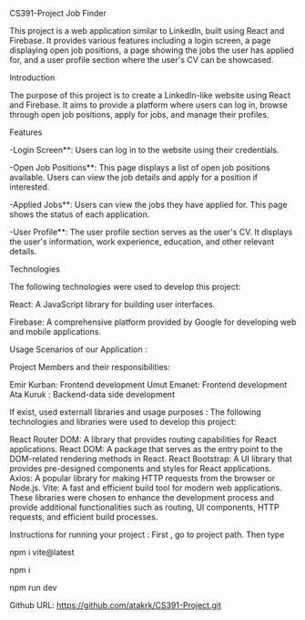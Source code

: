 CS391-Project
Job Finder

This project is a web application similar to LinkedIn, built using React and Firebase. It provides various features including a login screen, a page displaying open job positions, a page showing the jobs the user has applied for, and a user profile section where the user's CV can be showcased.

Introduction

The purpose of this project is to create a LinkedIn-like website using React and Firebase. It aims to provide a platform where users can log in, browse through open job positions, apply for jobs, and manage their profiles.

Features

-Login Screen**: Users can log in to the website using their credentials.

-Open Job Positions**: This page displays a list of open job positions available. Users can view the job details and apply for a position if interested.

-Applied Jobs**: Users can view the jobs they have applied for. This page shows the status of each application.

-User Profile**: The user profile section serves as the user's CV. It displays the user's information, work experience, education, and other relevant details.

Technologies

The following technologies were used to develop this project:

React: A JavaScript library for building user interfaces.

Firebase: A comprehensive platform provided by Google for developing web and mobile applications.

Usage Scenarios of our Application :

Project Members and their responsibilities:

Emir Kurban: Frontend development 
Umut Emanet: Frontend development 
Ata Kuruk : Backend-data side development

If exist, used externall libraries and usage purposes : The following technologies and libraries were used to develop this project:

React Router DOM: A library that provides routing capabilities for React applications.
React DOM: A package that serves as the entry point to the DOM-related rendering methods in React.
React Bootstrap: A UI library that provides pre-designed components and styles for React applications.
Axios: A popular library for making HTTP requests from the browser or Node.js.
Vite: A fast and efficient build tool for modern web applications.
These libraries were chosen to enhance the development process and provide additional functionalities such as routing, UI components, HTTP requests, and efficient build processes.

Instructions for running your project : First , go to project path. Then type

npm i vite@latest

npm i

npm run dev

Github URL: https://github.com/atakrk/CS391-Project.git